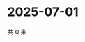 # 2025-07-01

共 0 条

<!-- BEGIN ZHIHUVIDEO -->
<!-- 最后更新时间 Tue Jul 01 2025 14:17:55 GMT+0800 (China Standard Time) -->

<!-- END ZHIHUVIDEO -->
